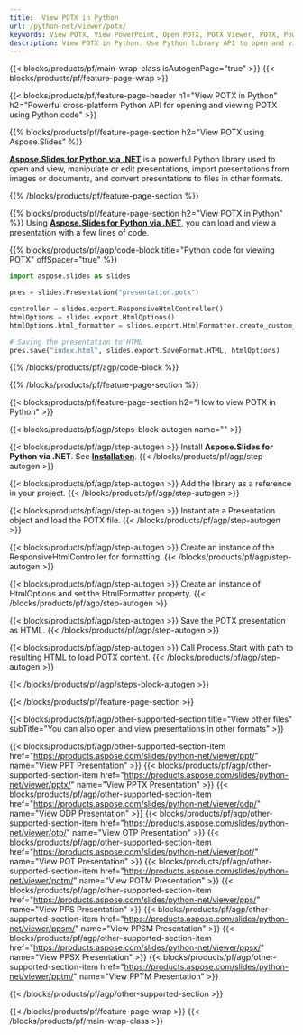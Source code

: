 ```yaml
---
title:  View POTX in Python
url: /python-net/viewer/potx/
keywords: View POTX, View PowerPoint, Open POTX, POTX Viewer, POTX, PowerPoint, Python API, Python Library
description: View POTX in Python. Use Python library API to open and view PowerPoint presentation
---
```


{{< blocks/products/pf/main-wrap-class isAutogenPage="true" >}}
{{< blocks/products/pf/feature-page-wrap >}}

{{< blocks/products/pf/feature-page-header h1="View POTX in Python" h2="Powerful cross-platform Python API for opening and viewing POTX using Python code" >}}

{{% blocks/products/pf/feature-page-section h2="View POTX using Aspose.Slides" %}}

[**Aspose.Slides for Python via .NET**](https://products.aspose.com/slides/python-net/) is a powerful Python library used to open and view, manipulate or edit presentations, import presentations from images or documents, and convert presentations to files in other formats.

{{% /blocks/products/pf/feature-page-section %}}




{{% blocks/products/pf/feature-page-section  h2="View POTX in Python" %}}
Using [**Aspose.Slides for Python via .NET**](https://products.aspose.com/slides/python-net/), you can load and view a presentation with a few lines of code.

{{% blocks/products/pf/agp/code-block title="Python code for viewing POTX" offSpacer="true" %}}
```python
import aspose.slides as slides

pres = slides.Presentation("presentation.potx")

controller = slides.export.ResponsiveHtmlController()
htmlOptions = slides.export.HtmlOptions()
htmlOptions.html_formatter = slides.export.HtmlFormatter.create_custom_formatter(controller)

# Saving the presentation to HTML
pres.save("index.html", slides.export.SaveFormat.HTML, htmlOptions)
```
{{% /blocks/products/pf/agp/code-block %}}

{{% /blocks/products/pf/feature-page-section %}}




{{< blocks/products/pf/feature-page-section  h2="How to view POTX in Python" >}}


{{< blocks/products/pf/agp/steps-block-autogen name="" >}}


{{< blocks/products/pf/agp/step-autogen >}}
Install **Aspose.Slides for Python via .NET**. See [**Installation**](https://docs.aspose.com/slides/python-net/installation/).
{{< /blocks/products/pf/agp/step-autogen >}}

{{< blocks/products/pf/agp/step-autogen >}}
Add the library as a reference in your project.
{{< /blocks/products/pf/agp/step-autogen >}}

{{< blocks/products/pf/agp/step-autogen >}}
Instantiate a Presentation object and load the POTX file.
{{< /blocks/products/pf/agp/step-autogen >}}

{{< blocks/products/pf/agp/step-autogen >}}
Create an instance of the ResponsiveHtmlController for formatting.
{{< /blocks/products/pf/agp/step-autogen >}}

{{< blocks/products/pf/agp/step-autogen >}}
Create an instance of HtmlOptions and set the HtmlFormatter property.
{{< /blocks/products/pf/agp/step-autogen >}}

{{< blocks/products/pf/agp/step-autogen >}}
Save the POTX presentation as HTML.
{{< /blocks/products/pf/agp/step-autogen >}}

{{< blocks/products/pf/agp/step-autogen >}}
Call Process.Start with path to resulting HTML to load POTX content.
{{< /blocks/products/pf/agp/step-autogen >}}


{{< /blocks/products/pf/agp/steps-block-autogen >}}


{{< /blocks/products/pf/feature-page-section >}}





{{< blocks/products/pf/agp/other-supported-section title="View other files" subTitle="You can also open and view presentations in other formats" >}}


{{< blocks/products/pf/agp/other-supported-section-item href="https://products.aspose.com/slides/python-net/viewer/ppt/" name="View PPT Presentation" >}}
{{< blocks/products/pf/agp/other-supported-section-item href="https://products.aspose.com/slides/python-net/viewer/pptx/" name="View PPTX Presentation" >}}
{{< blocks/products/pf/agp/other-supported-section-item href="https://products.aspose.com/slides/python-net/viewer/odp/" name="View ODP Presentation" >}}
{{< blocks/products/pf/agp/other-supported-section-item href="https://products.aspose.com/slides/python-net/viewer/otp/" name="View OTP Presentation" >}}
{{< blocks/products/pf/agp/other-supported-section-item href="https://products.aspose.com/slides/python-net/viewer/pot/" name="View POT Presentation" >}}
{{< blocks/products/pf/agp/other-supported-section-item href="https://products.aspose.com/slides/python-net/viewer/potm/" name="View POTM Presentation" >}}
{{< blocks/products/pf/agp/other-supported-section-item href="https://products.aspose.com/slides/python-net/viewer/pps/" name="View PPS Presentation" >}}
{{< blocks/products/pf/agp/other-supported-section-item href="https://products.aspose.com/slides/python-net/viewer/ppsm/" name="View PPSM Presentation" >}}
{{< blocks/products/pf/agp/other-supported-section-item href="https://products.aspose.com/slides/python-net/viewer/ppsx/" name="View PPSX Presentation" >}}
{{< blocks/products/pf/agp/other-supported-section-item href="https://products.aspose.com/slides/python-net/viewer/pptm/" name="View PPTM Presentation" >}}

{{< /blocks/products/pf/agp/other-supported-section >}}

{{< /blocks/products/pf/feature-page-wrap >}}
{{< /blocks/products/pf/main-wrap-class >}}